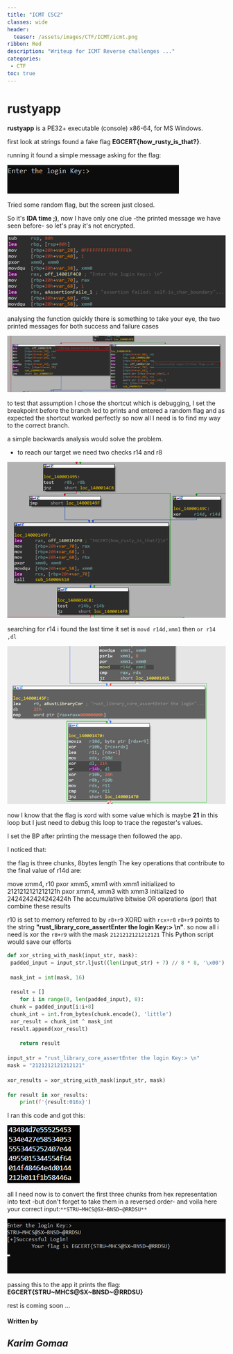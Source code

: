 ```yaml
---
title: "ICMT CSC2"
classes: wide
header:
  teaser: /assets/images/CTF/ICMT/icmt.png
ribbon: Red
description: "Writeup for ICMT Reverse challenges ..."
categories:
 - CTF
toc: true
---
```


# rustyapp


**rustyapp** is a PE32+ executable (console) x86-64, for MS Windows.

first look at strings found a fake flag **EGCERT{how_rusty_is_that?}**.

running it found a simple message asking for the flag:

![dynamic](/assets/images/CTF/ICMT/rusty/dynamic.png)

Tried some random flag, but the screen just closed.

So it's **IDA time ;)**, now I have only one clue -the printed message we have seen before- so let's pray it's not encrypted.


![first look](/assets/images/CTF/ICMT/rusty/first%20look.png)

analysing the function quickly there is something to take your eye, the two printed messages for both success and failure cases

![s&f](/assets/images/CTF/ICMT/rusty/assu.png)

to test that assumption I chose the shortcut which is debugging, I set the breakpoint before the branch led to prints and entered a random flag and as expected the shortcut worked perfectly so now all I need is to find my way to the correct branch.

a simple backwards analysis would solve the problem.
- to reach our target we need two checks r14 and r8

![r14](/assets/images/CTF/ICMT/rusty/r14.png)

searching for r14 i found the last time it set is ```movd r14d,xmm1```
then ```or r14 ,dl```

![r14_2](/assets/images/CTF/ICMT/rusty/r14_2.png)

now I know that the flag is xord with some value which is maybe **21** in this loop but I just need to debug this loop to trace the regester's values.

I set the BP after printing the message then followed the app.

I noticed that:

the flag is three chunks, 8bytes length
The key operations that contribute to the final value of r14d are:

move xmm4, r10
pxor xmm5, xmm1 with xmm1 initialized to 2121212121212121h
pxor xmm4, xmm3 with xmm3 initialized to 2424242424242424h
The accumulative bitwise OR operations (por) that combine these results

r10 is set to memory referred to by ```r8+r9``` XORD with ```rcx+r8```
```r8+r9``` points to the string **"rust_library_core_assertEnter the login Key:> \n"**.
so now all i need is xor the ```r8+r9``` with the mask ```2121212121212121```
This Python script would save our efforts
```python
def xor_string_with_mask(input_str, mask):
 padded_input = input_str.ljust((len(input_str) + 7) // 8 * 8, '\x00')
    
 mask_int = int(mask, 16)
    
 result = []
    for i in range(0, len(padded_input), 8):
 chunk = padded_input[i:i+8]
 chunk_int = int.from_bytes(chunk.encode(), 'little')
 xor_result = chunk_int ^ mask_int
 result.append(xor_result)
    
    return result

input_str = "rust_library_core_assertEnter the login Key:> \n"
mask = "2121212121212121"

xor_results = xor_string_with_mask(input_str, mask)

for result in xor_results:
    print(f'{result:016x}')
```
I ran this code and got this:

![out](/assets/images/CTF/ICMT/rusty/out.png)

all I need now is to convert the first three chunks from hex representation into text -but don't forget to take them in a reversed order- and voila here your correct input:```**STRU~MHCS@SX~BNSD~@RRDSU**```

![flag](/assets/images/CTF/ICMT/rusty/flag.png)

passing this to the app it prints the flag: **EGCERT{STRU~MHCS@SX~BNSD~@RRDSU}**

rest is coming soon ...

#### Written by

## *Karim Gomaa*
